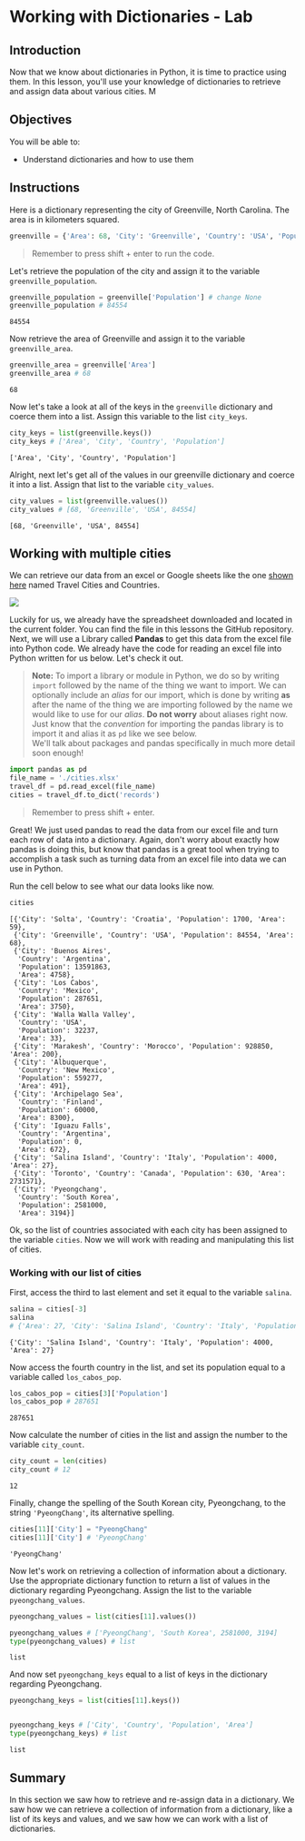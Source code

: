
# Working with Dictionaries - Lab

## Introduction
Now that we know about dictionaries in Python, it is time to practice using them. In this lesson, you'll use your knowledge of dictionaries to retrieve and assign data about various cities.
M
## Objectives
You will be able to:
* Understand dictionaries and how to use them

## Instructions

Here is a dictionary representing the city of Greenville, North Carolina.  The area is in kilometers squared.


```python
greenville = {'Area': 68, 'City': 'Greenville', 'Country': 'USA', 'Population': 84554}
```

> Remember to press shift + enter to run the code.

Let's retrieve the population of the city and assign it to the variable `greenville_population`.


```python
greenville_population = greenville['Population'] # change None
greenville_population # 84554
```




    84554



Now retrieve the area of Greenville and assign it to the variable `greenville_area`.


```python
greenville_area = greenville['Area']
greenville_area # 68
```




    68



Now let's take a look at all of the keys in the `greenville` dictionary and coerce them into a list.  Assign this variable to the list `city_keys`.


```python
city_keys = list(greenville.keys())
city_keys # ['Area', 'City', 'Country', 'Population']
```




    ['Area', 'City', 'Country', 'Population']



Alright, next let's get all of the values in our greenville dictionary and coerce it into a list.  Assign that list to the variable `city_values`.


```python
city_values = list(greenville.values())
city_values # [68, 'Greenville', 'USA', 84554]
```




    [68, 'Greenville', 'USA', 84554]



## Working with multiple cities

We can retrieve our data from an excel or Google sheets like the one [shown here](https://docs.google.com/spreadsheets/d/1BTJMMFH9t4p5UmHj5kiC6PGfMN6yaaaZkocx0mDqTK0/edit#gid=0) named Travel Cities and Countries.

![](images/countries-cities.png)

Luckily for us, we already have the spreadsheet downloaded and located in the current folder.  You can find the file in this lessons the GitHub repository. Next, we will use a Library called **Pandas** to get this data from the excel file into Python code. We already have the code for reading an excel file into Python written for us below. Let's check it out.

> **Note:** To import a library or module in Python, we do so by writing `import` followed by the name of the thing we want to import. We can optionally include an *alias* for our import, which is done by writing **as** after the name of the thing we are importing followed by the name we would like to use for our *alias*. **Do not worry** about aliases right now. Just know that the *convention* for importing the pandas library is to import it and alias it as `pd` like we see below.   
We'll talk about packages and pandas specifically in much more detail soon enough!


```python
import pandas as pd
file_name = './cities.xlsx'
travel_df = pd.read_excel(file_name)
cities = travel_df.to_dict('records')
```

> Remember to press shift + enter.

Great! We just used pandas to read the data from our excel file and turn each row of data into a dictionary. Again, don't worry about exactly how pandas is doing this, but know that pandas is a great tool when trying to accomplish a task such as turning data from an excel file into data we can use in Python.

Run the cell below to see what our data looks like now.


```python
cities
```




    [{'City': 'Solta', 'Country': 'Croatia', 'Population': 1700, 'Area': 59},
     {'City': 'Greenville', 'Country': 'USA', 'Population': 84554, 'Area': 68},
     {'City': 'Buenos Aires',
      'Country': 'Argentina',
      'Population': 13591863,
      'Area': 4758},
     {'City': 'Los Cabos',
      'Country': 'Mexico',
      'Population': 287651,
      'Area': 3750},
     {'City': 'Walla Walla Valley',
      'Country': 'USA',
      'Population': 32237,
      'Area': 33},
     {'City': 'Marakesh', 'Country': 'Morocco', 'Population': 928850, 'Area': 200},
     {'City': 'Albuquerque',
      'Country': 'New Mexico',
      'Population': 559277,
      'Area': 491},
     {'City': 'Archipelago Sea',
      'Country': 'Finland',
      'Population': 60000,
      'Area': 8300},
     {'City': 'Iguazu Falls',
      'Country': 'Argentina',
      'Population': 0,
      'Area': 672},
     {'City': 'Salina Island', 'Country': 'Italy', 'Population': 4000, 'Area': 27},
     {'City': 'Toronto', 'Country': 'Canada', 'Population': 630, 'Area': 2731571},
     {'City': 'Pyeongchang',
      'Country': 'South Korea',
      'Population': 2581000,
      'Area': 3194}]



Ok, so the list of countries associated with each city has been assigned to the variable `cities`.  Now we will work with reading and manipulating this list of cities.

### Working with our list of cities

First, access the third to last element and set it equal to the variable `salina`.


```python
salina = cities[-3] 
salina 
# {'Area': 27, 'City': 'Salina Island', 'Country': 'Italy', 'Population': 4000}
```




    {'City': 'Salina Island', 'Country': 'Italy', 'Population': 4000, 'Area': 27}



Now access the fourth country in the list, and set its population equal to a variable called `los_cabos_pop`.


```python
los_cabos_pop = cities[3]['Population']
los_cabos_pop # 287651
```




    287651



Now calculate the number of cities in the list and assign the number to the variable `city_count`.


```python
city_count = len(cities)
city_count # 12
```




    12



Finally, change the spelling of the South Korean city, Pyeongchang, to the string `'PyeongChang'`, its alternative spelling.


```python
cities[11]['City'] = "PyeongChang"
cities[11]['City'] # 'PyeongChang'
```




    'PyeongChang'



Now let's work on retrieving a collection of information about a dictionary.  Use the appropriate dictionary function to return a list of values in the dictionary regarding Pyeongchang.   Assign the list to the variable `pyeongchang_values`.


```python
pyeongchang_values = list(cities[11].values())

pyeongchang_values # ['PyeongChang', 'South Korea', 2581000, 3194]
type(pyeongchang_values) # list
```




    list



And now set `pyeongchang_keys` equal to a list of keys in the dictionary regarding Pyeongchang.


```python
pyeongchang_keys = list(cities[11].keys())


pyeongchang_keys # ['City', 'Country', 'Population', 'Area']
type(pyeongchang_keys) # list
```




    list



## Summary

In this section we saw how to retrieve and re-assign data in a dictionary.  We saw how we can retrieve a collection of information from a dictionary, like a list of its keys and values, and we saw how we can work with a list of dictionaries.
